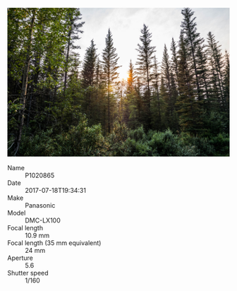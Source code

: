 [![P1020865](/photos/hd/P1020865.jpg)](/photos/full/P1020865.jpg?raw=true)

<dl>
  <dt>Name</dt>
  <dd>P1020865</dd>
  <dt>Date</dt>
  <dd>2017-07-18T19:34:31</dd>
  <dt>Make</dt>
  <dd>Panasonic</dd>
  <dt>Model</dt>
  <dd>DMC-LX100</dd>
  <dt>Focal length</dt>
  <dd>10.9 mm</dd>
  <dt>Focal length (35 mm equivalent)</dt>
  <dd>24 mm</dd>
  <dt>Aperture</dt>
  <dd>5.6</dd>
  <dt>Shutter speed</dt>
  <dd>1/160</dd>
</dl>
